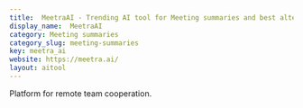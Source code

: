 ```yaml
---
title:  MeetraAI - Trending AI tool for Meeting summaries and best alternatives
display_name:  MeetraAI
category: Meeting summaries
category_slug: meeting-summaries
key: meetra_ai
website: https://meetra.ai/
layout: aitool
---
```


Platform for remote team cooperation.

